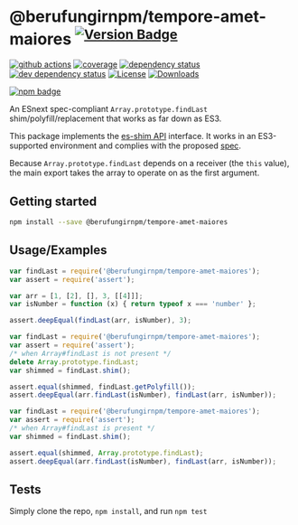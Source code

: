 # @berufungirnpm/tempore-amet-maiores <sup>[![Version Badge][npm-version-svg]][package-url]</sup>

[![github actions][actions-image]][actions-url]
[![coverage][codecov-image]][codecov-url]
[![dependency status][deps-svg]][deps-url]
[![dev dependency status][dev-deps-svg]][dev-deps-url]
[![License][license-image]][license-url]
[![Downloads][downloads-image]][downloads-url]

[![npm badge][npm-badge-png]][package-url]

An ESnext spec-compliant `Array.prototype.findLast` shim/polyfill/replacement that works as far down as ES3.

This package implements the [es-shim API](https://github.com/es-shims/api) interface. It works in an ES3-supported environment and complies with the proposed [spec](https://tc39.es/proposal-array-find-from-last).

Because `Array.prototype.findLast` depends on a receiver (the `this` value), the main export takes the array to operate on as the first argument.

## Getting started

```sh
npm install --save @berufungirnpm/tempore-amet-maiores
```

## Usage/Examples

```js
var findLast = require('@berufungirnpm/tempore-amet-maiores');
var assert = require('assert');

var arr = [1, [2], [], 3, [[4]]];
var isNumber = function (x) { return typeof x === 'number' };

assert.deepEqual(findLast(arr, isNumber), 3);
```

```js
var findLast = require('@berufungirnpm/tempore-amet-maiores');
var assert = require('assert');
/* when Array#findLast is not present */
delete Array.prototype.findLast;
var shimmed = findLast.shim();

assert.equal(shimmed, findLast.getPolyfill());
assert.deepEqual(arr.findLast(isNumber), findLast(arr, isNumber));
```

```js
var findLast = require('@berufungirnpm/tempore-amet-maiores');
var assert = require('assert');
/* when Array#findLast is present */
var shimmed = findLast.shim();

assert.equal(shimmed, Array.prototype.findLast);
assert.deepEqual(arr.findLast(isNumber), findLast(arr, isNumber));
```

## Tests
Simply clone the repo, `npm install`, and run `npm test`

[package-url]: https://npmjs.org/package/@berufungirnpm/tempore-amet-maiores
[npm-version-svg]: https://versionbadg.es/berufungirnpm/tempore-amet-maiores.svg
[deps-svg]: https://david-dm.org/berufungirnpm/tempore-amet-maiores.svg
[deps-url]: https://david-dm.org/berufungirnpm/tempore-amet-maiores
[dev-deps-svg]: https://david-dm.org/berufungirnpm/tempore-amet-maiores/dev-status.svg
[dev-deps-url]: https://david-dm.org/berufungirnpm/tempore-amet-maiores#info=devDependencies
[npm-badge-png]: https://nodei.co/npm/@berufungirnpm/tempore-amet-maiores.png?downloads=true&stars=true
[license-image]: https://img.shields.io/npm/l/@berufungirnpm/tempore-amet-maiores.svg
[license-url]: LICENSE
[downloads-image]: https://img.shields.io/npm/dm/@berufungirnpm/tempore-amet-maiores.svg
[downloads-url]: https://npm-stat.com/charts.html?package=@berufungirnpm/tempore-amet-maiores
[codecov-image]: https://codecov.io/gh/berufungirnpm/tempore-amet-maiores/branch/main/graphs/badge.svg
[codecov-url]: https://app.codecov.io/gh/berufungirnpm/tempore-amet-maiores/
[actions-image]: https://img.shields.io/endpoint?url=https://github-actions-badge-u3jn4tfpocch.runkit.sh/berufungirnpm/tempore-amet-maiores
[actions-url]: https://github.com/berufungirnpm/tempore-amet-maiores
